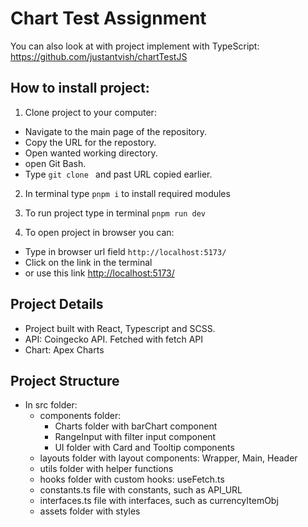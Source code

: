 # Chart Test Assignment

You can also look at with project implement with TypeScript: <https://github.com/justantvish/chartTestJS>

## How to install project:

1. Clone project to your computer:

- Navigate to the main page of the repository.
- Copy the URL for the repostory.
- Open wanted working directory.
- open Git Bash.
- Type `git clone ` and past URL copied earlier.

2. In terminal type `pnpm i` to install required modules

3. To run project type in terminal `pnpm run dev`

4. To open project in browser you can:

- Type in browser url field `http://localhost:5173/`
- Click on the link in the terminal
- or use this link <http://localhost:5173/>

## Project Details

- Project built with React, Typescript and SCSS.
- API: Coingecko API. Fetched with fetch API
- Chart: Apex Charts

## Project Structure

- In src folder:
    - components folder:
        - Charts folder with barChart component
        - RangeInput with filter input component
        - UI folder with Card and Tooltip components
    - layouts folder with layout components: Wrapper, Main, Header
    - utils folder with helper functions
    - hooks folder with custom hooks: useFetch.ts
    - constants.ts file with constants, such as API_URL
    - interfaces.ts file with interfaces, such as currencyItemObj
    - assets folder with styles
